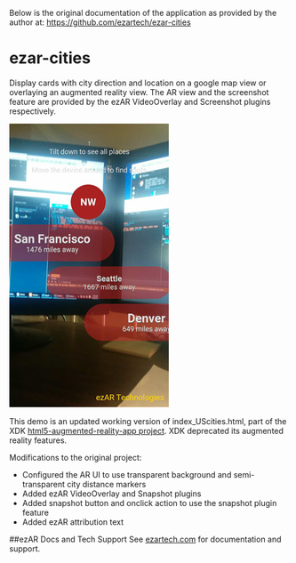 Below is the original documentation of the application as provided by the author  at: https://github.com/ezartech/ezar-cities


# ezar-cities
Display cards with city direction and location on a google map view or overlaying an augmented reality view. 
The AR view and the screenshot feature are provided by the ezAR VideoOverlay and Screenshot plugins respectively.

![](screenshot1.jpg)

This demo is an updated working version of index_UScities.html, part of the XDK [html5-augmented-reality-app project](
https://github.com/krisrak/html5-augmented-reality-app). XDK deprecated its augmented reality features.


Modifications to the original project:  
* Configured the AR UI to use transparent background and semi-transparent city distance markers
* Added ezAR VideoOverlay and Snapshot plugins
* Added snapshot button and onclick action to use the snapshot plugin feature
* Added ezAR attribution text

##ezAR Docs and Tech Support
See [ezartech.com](http://ezartech.com) for documentation and support.

